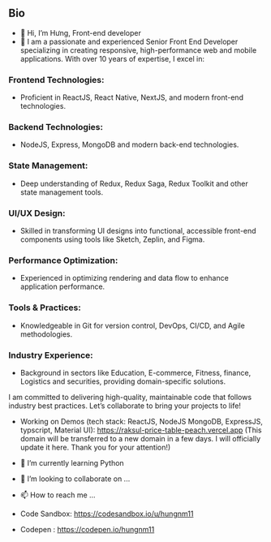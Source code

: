 ## Bio

- 👋 Hi, I’m Hưng, Front-end developer
- 👀 I am a passionate and experienced Senior Front End Developer specializing in creating responsive, high-performance web and mobile applications. With over 10 years of expertise, I excel in:
  
### Frontend Technologies: 
* Proficient in ReactJS, React Native, NextJS, and modern front-end technologies.
### Backend Technologies: 
* NodeJS, Express, MongoDB and modern back-end technologies.

### State Management: 
* Deep understanding of Redux, Redux Saga, Redux Toolkit and other state management tools.
 
### UI/UX Design: 
* Skilled in transforming UI designs into functional, accessible front-end components using tools like Sketch, Zeplin, and Figma.
 
### Performance Optimization: 
* Experienced in optimizing rendering and data flow to enhance application performance.
 
### Tools & Practices: 
* Knowledgeable in Git for version control, DevOps, CI/CD, and Agile methodologies.
 
### Industry Experience: 
* Background in sectors like Education, E-commerce, Fitness, finance, Logistics and securities, providing domain-specific solutions.

I am committed to delivering high-quality, maintainable code that follows industry best practices. Let’s collaborate to bring your projects to life!
  
- Working on Demos (tech stack: ReactJS, NodeJS MongoDB, ExpressJS, typscript, Material UI): 
https://raksul-price-table-peach.vercel.app (This domain will be transferred to a new domain in a few days. I will officially update it here. Thank you for your attention!)

- 🌱 I’m currently learning Python
- 💞️ I’m looking to collaborate on ...
- 📫 How to reach me ...



- Code Sandbox: https://codesandbox.io/u/hungnm11
- Codepen : https://codepen.io/hungnm11

<!---
hungnm11/hungnm11 is a ✨ special ✨ repository because its `README.md` (this file) appears on your GitHub profile.
You can click the Preview link to take a look at your changes.
--->
